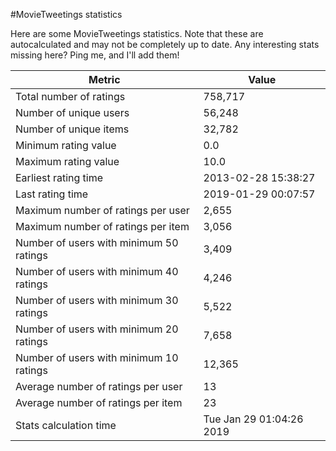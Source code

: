 #MovieTweetings statistics

Here are some MovieTweetings statistics. Note that these are autocalculated and may not be completely up to date. Any interesting stats missing here? Ping me, and I'll add them!

Metric | Value
--- | ---
Total number of ratings                 | 758,717
Number of unique users                  | 56,248
Number of unique items                  | 32,782
Minimum rating value                    | 0.0
Maximum rating value                    | 10.0
Earliest rating time                    | 2013-02-28 15:38:27
Last rating time                        | 2019-01-29 00:07:57
Maximum number of ratings per user      | 2,655
Maximum number of ratings per item      | 3,056
Number of users with minimum 50 ratings | 3,409
Number of users with minimum 40 ratings | 4,246
Number of users with minimum 30 ratings | 5,522
Number of users with minimum 20 ratings | 7,658
Number of users with minimum 10 ratings | 12,365
Average number of ratings per user      | 13
Average number of ratings per item      | 23
Stats calculation time                  | Tue Jan 29 01:04:26 2019

